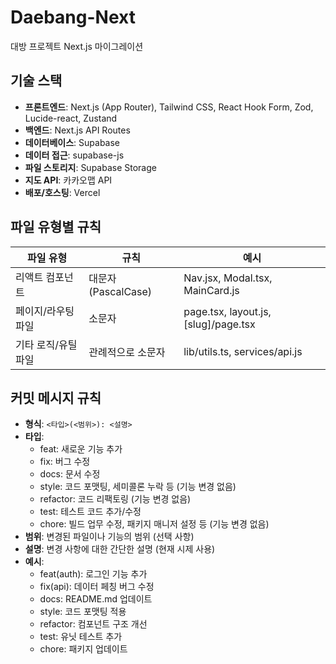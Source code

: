 # Daebang-Next

대방 프로젝트 Next.js 마이그레이션

## 기술 스택

- **프론트엔드**: Next.js (App Router), Tailwind CSS, React Hook Form, Zod, Lucide-react, Zustand
- **백엔드**: Next.js API Routes
- **데이터베이스**: Supabase
- **데이터 접근**: supabase-js
- **파일 스토리지**: Supabase Storage
- **지도 API**: 카카오맵 API
- **배포/호스팅**: Vercel

## 파일 유형별 규칙

| 파일 유형           | 규칙                | 예시                                 |
| ------------------- | ------------------- | ------------------------------------ |
| 리액트 컴포넌트     | 대문자 (PascalCase) | Nav.jsx, Modal.tsx, MainCard.js      |
| 페이지/라우팅 파일  | 소문자              | page.tsx, layout.js, [slug]/page.tsx |
| 기타 로직/유틸 파일 | 관례적으로 소문자   | lib/utils.ts, services/api.js        |

## 커밋 메시지 규칙

- **형식**: `<타입>(<범위>): <설명>`
- **타입**:
  - feat: 새로운 기능 추가
  - fix: 버그 수정
  - docs: 문서 수정
  - style: 코드 포맷팅, 세미콜론 누락 등 (기능 변경 없음)
  - refactor: 코드 리팩토링 (기능 변경 없음)
  - test: 테스트 코드 추가/수정
  - chore: 빌드 업무 수정, 패키지 매니저 설정 등 (기능 변경 없음)
- **범위**: 변경된 파일이나 기능의 범위 (선택 사항)
- **설명**: 변경 사항에 대한 간단한 설명 (현재 시제 사용)
- **예시**:
  - feat(auth): 로그인 기능 추가
  - fix(api): 데이터 페칭 버그 수정
  - docs: README.md 업데이트
  - style: 코드 포맷팅 적용
  - refactor: 컴포넌트 구조 개선
  - test: 유닛 테스트 추가
  - chore: 패키지 업데이트
